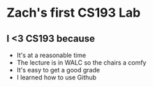 # Zach's first CS193 Lab

## I <3 CS193 because
- It's at a reasonable time
- The lecture is in WALC so the chairs a comfy
- It's easy to get a good grade
- I learned how to use Github
